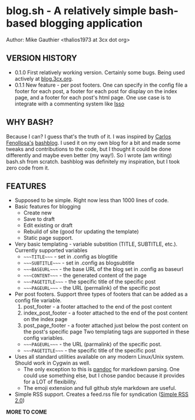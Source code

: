 # blog.sh - A relatively simple bash-based blogging application

Author: Mike Gauthier &lt;thalios1973 at 3cx dot org&gt;

## VERSION HISTORY

* 0.1.0 First relatively working version. Certainly some bugs. Being used actively at [blog.3cx.org](http://blog.3cx.org).
* 0.1.1 New feature - per post footers. One can specify in the config file a footer for each post, a footer for each post for display on the index page, and a footer for each post's html page. One use case is to integrate with a commenting system like [Isso][isso]

## WHY BASH?

Because I can? I guess that's the truth of it. I was inspired by [Carlos Fenollosa's][1] [bashblog][2]. I used it on my own blog for a bit and made some tweaks and contributions to the code, but I thought it could be done differently and maybe even better (my way!). So I wrote (am writing) bash.sh from scratch. bashblog was definitely my inspiration, but I took zero code from it.

## FEATURES

* Supposed to be simple. Right now less than 1000 lines of code.
* Basic features for blogging
  * Create new
  * Save to draft
  * Edit existing or draft
  * Rebuild of site (good for updating the template)
  * Static page support.
* Very basic templating - variable substition (TITLE, SUBTITLE, etc.). Currently supported variables
  * `~~~TITLE~~~` - set in .config as blogtitle
  * `~~~SUBTITLE~~~` - set in .config as blogsubtitle
  * `~~~BASEURL~~~` - the base URL of the blog set in .config as baseurl
  * `~~~CONTENT~~~` - the generated content of the page
  * `~~~PAGETITLE~~~` - the specific title of the specific post
  * `~~~PAGEURL~~~` - the URL (permalink) of the specific post
* Per post footers. Support three types of footers that can be added as a config file variable.
  1. post_footer - a footer attached to the end of the post content
  2. index_post_footer - a footer attached to the end of the post content on the index page
  3. post_page_footer - a footer attached just below the post content on the post's specific page
  Two templating tags are supported in these config variables.
    * `~~~PAGEURL~~~` - the URL (parmalink) of the specific post.
    * `~~~PAGETITLE~~~` - the specific title of the specific post
* Uses all standard utilities available on any modern Linux/Unix system. Should work in Cygwin as well.
  * The only exception to this is [pandoc](http://pandoc.org/) for markdown parsing. One could use something else, but I chose pandoc because it provides for a LOT of flexibility.
  * The emoji extension and full github style markdown are useful.
* Simple RSS support. Creates a feed.rss file for syndication ([Simple RSS 2.0][3])

**MORE TO COME**

[1]: https://github.com/cfenollosa
[2]: https://github.com/cfenollosa/bashblog
[3]: http://www.rssboard.org/rss-specification
[isso]: https://posativ.org/isso/
